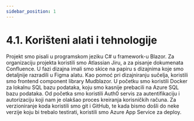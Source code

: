 ```yaml
---
sidebar_position: 1
---
```


# 4.1. Korišteni alati i tehnologije

Projekt smo pisali u programskom jeziku C# u framework-u Blazor. Za organizaciju projekta koristili smo Atlassian Jiru, a za pisanje dokumenata Confluence. U fazi dizajna imali smo skice na papiru s dizajnima koje smo detaljnije razradili u Figma alatu. Kao pomoć pri dizajniranju sučelja, koristili smo frontend component library Mudblazor. U početku smo koristili Docker za lokalnu SQL bazu podataka, koju smo kasnije prebacili na Azure SQL bazu podataka. Od početka smo koristili Auth0 servis za autentifikaciju i autorizaciju koji nam je olakšao proces kreiranja korisničkih računa. Za verzioniranje koda koristili smo git i GitHub, te kada bismo došli do neke verzije koju bi trebalo testirati, koristili smo Azure App Service za deploy.